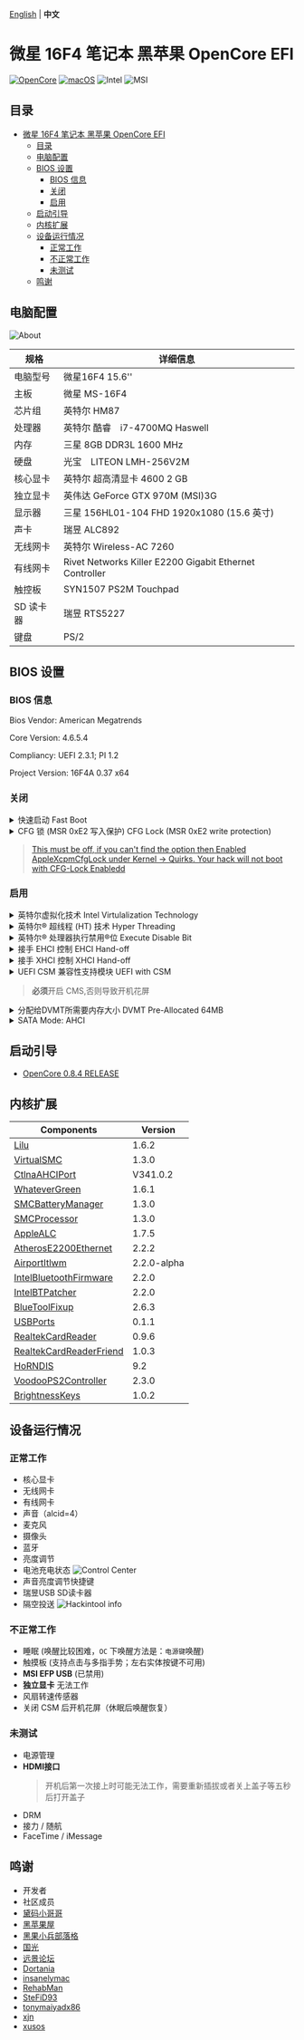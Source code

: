 [English](#TODO) | **中文**

# 微星 16F4 笔记本 黑苹果 OpenCore EFI
[![OpenCore](https://img.shields.io/badge/OpenCore-0.8.4-1ac3d4)](https://github.com/acidanthera/OpenCorePkg/releases/latest)
[![macOS](https://img.shields.io/badge/macOS-12.6-c62eb8)](https://www.apple.com.cn/macos/monterey/)
![Intel](https://img.shields.io/badge/Intel-Haswell-0071c5)
![MSI](https://img.shields.io/badge/MSI-Laptop-ff0000)

## 目录
- [微星 16F4 笔记本 黑苹果 OpenCore EFI](#微星-16f4-笔记本-黑苹果-opencore-efi)
  - [目录](#目录)
  - [电脑配置](#电脑配置)
  - [BIOS 设置](#bios-设置)
    - [BIOS 信息](#bios-信息)
    - [关闭](#关闭)
    - [启用](#启用)
  - [启动引导](#启动引导)
  - [内核扩展](#内核扩展)
  - [设备运行情况](#设备运行情况)
    - [正常工作](#正常工作)
    - [不正常工作](#不正常工作)
    - [未测试](#未测试)
  - [鸣谢](#鸣谢)

## 电脑配置
![About](Images/About.png)

| 规格     | 详细信息                                     |
| -------- | ---------------------------------------- |
| 电脑型号 | 微星16F4 15.6'' |
| 主板 | 微星 MS-16F4 |
| 芯片组 | 英特尔 HM87 |
| 处理器 | 英特尔 酷睿　i7-4700MQ Haswell |
| 内存 | 三星 8GB DDR3L 1600 MHz |
| 硬盘 |光宝　LITEON LMH-256V2M |
| 核心显卡 | 英特尔 超高清显卡 4600 2 GB |
| 独立显卡 | 英伟达 GeForce GTX 970M (MSI)3G|
| 显示器 | 三星 156HL01-104 FHD 1920x1080 (15.6 英寸) |
| 声卡 | 瑞昱 ALC892 |
| 无线网卡 | 英特尔 Wireless-AC 7260 |
| 有线网卡| Rivet Networks Killer E2200 Gigabit Ethernet Controller|
| 触控板 | SYN1507 PS2M Touchpad |
| SD 读卡器 | 瑞昱 RTS5227 |
| 键盘 | PS/2 |


## BIOS 设置
### BIOS 信息
Bios Vendor: American Megatrends

Core Version: 4.6.5.4

Compliancy: UEFI 2.3.1; PI 1.2

Project Version: 16F4A 0.37 x64
### 关闭
<details><summary>快速启动 Fast Boot</summary>

- Boot -> Fastboot [**disabled**]
</details>
<details><summary>CFG 锁 (MSR 0xE2 写入保护) CFG Lock (MSR 0xE2 write protection)</summary>

- Advanced -> Cpu Information -> CFG Lock [**disabled**]
</details>

>[This must be off, if you can't find the option then Enabled AppleXcpmCfgLock under Kernel -> Quirks. Your hack will not boot with CFG-Lock Enabledd](https://dortania.github.io/OpenCore-Install-Guide/config-laptop.plist/haswell.html#disable)
### 启用
<details><summary>英特尔虚拟化技术 Intel Virtulalization Technology</summary>

- Advanced -> Cpu Information -> Intel Virtulalization Technology [**Enabled**]
</details>
<details><summary> 英特尔® 超线程 (HT) 技术 Hyper Threading </summary>

- Advanced -> Cpu Information -> Hyper-threading [**Enabled**]
</details>

<details><summary> 英特尔® 处理器执行禁用®位 Execute Disable Bit </summary>

- Advanced -> Cpu Information -> Execute Disable Bit [**Enabled**]
</details>

<details><summary> 接手 EHCI 控制 EHCI Hand-off </summary>

- Advanced -> USB Configuration -> EHCI Hand-off [**Enabled**]
</details>

<details><summary> 接手 XHCI 控制 XHCI Hand-off </summary>

- Advanced -> USB Configuration -> XHCI Hand-off [**Enabled**]
</details>

<details><summary> UEFI CSM 兼容性支持模块 UEFI with CSM </summary>

- Boot -> Boot mode select [**UEFI with CSM**]
</details>

>**必须**开启 CMS,否则导致开机花屏

<details><summary> 分配给DVMT所需要内存大小 DVMT Pre-Allocated 64MB </summary>

- Advanced -> System Agnet(SA) configuration -> Graphics Configruration -> DVMTpre-Allocated [**64MB**]
</details>
 
<details><summary> SATA Mode: AHCI </summary>

- Advanced -> SATA Mode Selection **AHCI**<br>
- Advanced- > SATA Information -> SATA Mode Selection **AHCI**
</details>

## 启动引导
- [ OpenCore 0.8.4 RELEASE ](https://github.com/acidanthera/OpenCorePkg)

## 内核扩展
| Components    | Version | 
| ------------- | ------ |
| [Lilu]  | 1.6.2 | 
| [VirtualSMC] | 1.3.0 |
| [CtlnaAHCIPort] | V341.0.2 |
| [WhateverGreen] | 1.6.1 |
| [SMCBatteryManager][VirtualSMC] | 1.3.0 |
| [SMCProcessor][VirtualSMC]| 1.3.0 |
| [AppleALC]| 1.7.5 |
| [AtherosE2200Ethernet] | 2.2.2|
| [AirportItlwm] | 2.2.0-alpha | 
| [IntelBluetoothFirmware] | 2.2.0 |
| [IntelBTPatcher][IntelBluetoothFirmware] | 2.2.0 |
| [BlueToolFixup] | 2.6.3 |
| [USBPorts]| 0.1.1 |
| [RealtekCardReader] | 0.9.6 |
| [RealtekCardReaderFriend] | 1.0.3 |
| [HoRNDIS] | 9.2 |
| [VoodooPS2Controller] | 2.3.0 |
| [BrightnessKeys]| 1.0.2 |

## 设备运行情况
### 正常工作
- 核心显卡
- 无线网卡
- 有线网卡
- 声音（alcid=4）
- 麦克风
- 摄像头
- 蓝牙
- 亮度调节
- 电池充电状态
![Control Center](Images/Control%20Center.png)
- 声音亮度调节快捷键
- 瑞昱USB SD读卡器
- 隔空投送
![Hackintool info](Images/Hackintool.png)
### 不正常工作
- 睡眠 (唤醒比较困难，`OC` 下唤醒方法是：`电源键`唤醒)
- 触摸板 (支持点击与多指手势；左右实体按键不可用)
- **MSI EFP USB** (已禁用)
- **独立显卡** 无法工作
- 风扇转速传感器
- 关闭 CSM 后开机花屏（休眠后唤醒恢复）
### 未测试
- 电源管理
- **HDMI接口** 
  > 开机后第一次接上时可能无法工作，需要重新插拔或者关上盖子等五秒后打开盖子
- DRM
- 接力 / 随航
- FaceTime / iMessage

## 鸣谢
- 开发者
- 社区成员
- [黛码小哥哥](https://www.youtube.com/watch?v=k1CrQnPU7yM)
- [黑苹果屋](http://imacos.top/2021/03/23/0906/)
- [黑果小兵部落格](https://blog.daliansky.net/) 
- [国光](https://apple.sqlsec.com/) 
- [远景论坛](http://bbs.pcbeta.com/forum.php)
- [Dortania](https://dortania.github.io/)
- [insanelymac](https://www.insanelymac.com/)
- [RehabMan](https://github.com/RehabMan) 
- [SteFiD93](https://github.com/SteFiD93/ge60-2pe-opencore-bigsur)
- [tonymaiyadx86](https://www.tonymacx86.com)
- [xjn](https://blog.xjn819.com/)
- [xusos](https://github.com/xusos/Hackintosh-EFI) 

[Lilu]: https://github.com/acidanthera/Lilu "Lilu repo"
[VirtualSMC]: https://github.com/acidanthera/VirtualSMC "VirtualSMC repo"
[WhateverGreen]: https://github.com/acidanthera/WhateverGreen "WhateverGreen repo"
[CtlnaAHCIPort]: https://github.com/dortania/OpenCore-Install-Guide/blob/master/extra-files/CtlnaAHCIPort.kext.zip "dortania guides repo"
[AppleALC]: https://github.com/acidanthera/AppleALC "AppleALC repo"
[AppleHDADisabler]: https://www.tonymacx86.com/threads/applehda-disabler-kext.1602/ "AppleHDADisabler"
[VoodooHDA]: https://sourceforge.net/projects/voodoohda/ "VoodooHDA repo"
[AirportItlwm]: https://github.com/OpenIntelWireless/itlwm "itlwm repo"
[IntelBluetoothFirmware]: https://github.com/OpenIntelWireless/IntelBluetoothFirmware "IntelBluetoothFirmware repo"
[BlueToolFixup]: https://github.com/acidanthera/BrcmPatchRAM "BlueToolFixup repo"
[USBPorts]: https://github.com/USBToolBox/tool "USBToolBox repo"
[AtherosE2200Ethernet]: https://github.com/Mieze/AtherosE2200Ethernet "AtherosE2200Ethernet"
[RealtekCardReader]: https://github.com/0xFireWolf/RealtekCardReader "RealtekCardReader repo"
[RealtekCardReaderFriend]: https://github.com/0xFireWolf/RealtekCardReaderFriend "RealtekCardReaderFriend repo"
[HoRNDIS]: https://github.com/jwise/HoRNDIS "HoRNDIS repo"
[VoodooRMI]: https://github.com/VoodooSMBus/VoodooRMI "VoodooRMI repo"
[VoodooPS2Controller]: https://github.com/acidanthera/VoodooPS2 "VoodooPS2 repo"
[BrightnessKeys]: https://github.com/acidanthera/BrightnessKeys "BrightnessKeys repo"
